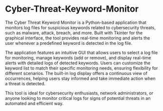 # Cyber-Threat-Keyword-Monitor

The Cyber Threat Keyword Monitor is a Python-based application that monitors log files for suspicious keywords related to cybersecurity threats, such as malware, attack, breach, and more. Built with Tkinter for the graphical interface, the tool provides real-time monitoring and alerts the user whenever a predefined keyword is detected in the log file.

The application features an intuitive GUI that allows users to select a log file for monitoring, manage keywords (add or remove), and display real-time alerts with detailed logs of detected keywords. Users can customize the keyword list to match their specific monitoring needs, ensuring flexibility for different scenarios. The built-in log display offers a continuous view of occurrences, helping users stay informed and take immediate action when a threat is detected.

This tool is ideal for cybersecurity enthusiasts, network administrators, or anyone looking to monitor critical logs for signs of potential threats in an automated and efficient way.
